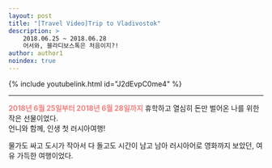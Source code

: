 ```yaml
---
layout: post
title: "[Travel Video]Trip to Vladivostok"
description: >
    2018.06.25 ~ 2018.06.28  
    어서와, 블라디보스톡은 처음이지?!
author: author1
noindex: true
---
```


{% include youtubelink.html id="J2dEvpC0me4" %}

***

<span style="color:lightcoral"> __2018년 6월 25일부터 2018년 6월 28일까지__  </span>
휴학하고 열심히 돈만 벌어온 나를 위한 작은 선물이었다.  
언니와 함께, 인생 첫 러시아여행!

물가도 싸고 도시가 작아서 다 돌고도 시간이 남고 남아 러시아어로 영화까지 보았던, 여유 가득한 여행이었다.